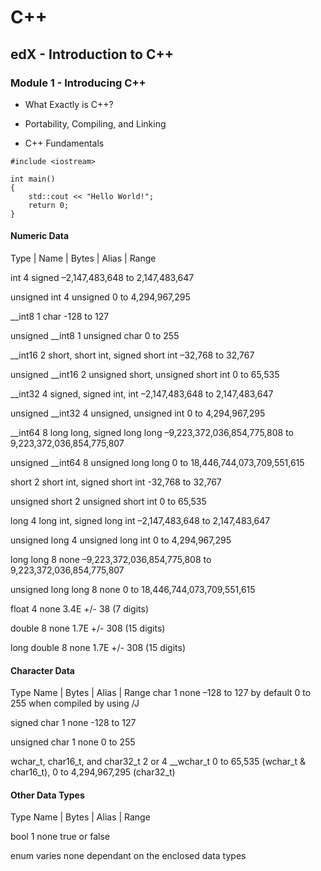 # C++

## edX - Introduction to C++

### Module 1 - Introducing C++

- What Exactly is C++?

- Portability, Compiling, and Linking

- C++ Fundamentals

```
#include <iostream>

int main()
{
    std::cout << "Hello World!";
    return 0;
}
```

#### Numeric Data

Type | Name | Bytes | Alias | Range 

int 	            4 	signed 	–2,147,483,648 to 2,147,483,647

unsigned int 	    4 	unsigned 	0 to 4,294,967,295

__int8      	    1 	char 	-128 to 127

unsigned __int8 	1 	unsigned char 	0 to 255

__int16 	2 	short, short int, signed short int 	–32,768 to 32,767

unsigned __int16 	2 	unsigned short, unsigned short int 	0 to 65,535

__int32 	4 	signed, signed int, int 	–2,147,483,648 to 2,147,483,647

unsigned __int32 	4 	unsigned, unsigned int 	0 to 4,294,967,295

__int64 	8 	long long, signed long long 	–9,223,372,036,854,775,808 to 9,223,372,036,854,775,807

unsigned __int64 	8 	unsigned long long 	0 to 18,446,744,073,709,551,615

short 	2 	short int, signed short int 	-32,768 to 32,767

unsigned short 	2 	unsigned short int 	0 to 65,535

long 	4 	long int, signed long int 	–2,147,483,648 to 2,147,483,647

unsigned long 	4 	unsigned long int 	0 to 4,294,967,295

long long 	8 	none 	–9,223,372,036,854,775,808 to 9,223,372,036,854,775,807

unsigned long long 	8 	none 	0 to 18,446,744,073,709,551,615

float 	4 	none 	3.4E +/- 38 (7 digits)

double 	8 	none 	1.7E +/- 308 (15 digits)

long double 	8 	none 	1.7E +/- 308 (15 digits)

#### Character Data

Type Name | Bytes | Alias | Range
char 	1 	none 	–128 to 127 by default 0 to 255 when compiled by using /J

signed char 	1 	none 	-128 to 127

unsigned char 	1 	none 	0 to 255

wchar_t, char16_t, and char32_t 	2 or 4 	__wchar_t 	0 to 65,535 (wchar_t & char16_t), 0 to 4,294,967,295 (char32_t)

#### Other Data Types

Type Name | Bytes | Alias | Range

bool 	1 	none 	true or false

enum 	varies 	none 	dependant on the enclosed data types